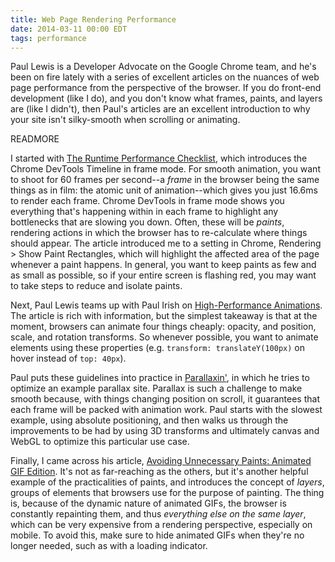 ```yaml
---
title: Web Page Rendering Performance
date: 2014-03-11 00:00 EDT
tags: performance
---
```


Paul Lewis is a Developer Advocate on the Google Chrome team, and he's been on fire lately with a series of excellent articles on the nuances of web page performance from the perspective of the browser. If you do front-end development (like I do), and you don't know what frames, paints, and layers are (like I didn't), then Paul's articles are an excellent introduction to why your site isn't silky-smooth when scrolling or animating.

READMORE

I started with [The Runtime Performance Checklist][1], which introduces the Chrome DevTools Timeline in frame mode. For smooth animation, you want to shoot for 60 frames per second--a *frame* in the browser being the same things as in film: the atomic unit of animation--which gives you just 16.6ms to render each frame. Chrome DevTools in frame mode shows you everything that's happening within in each frame to highlight any bottlenecks that are slowing you down. Often, these will be *paints*, rendering actions in which the browser has to re-calculate where things should appear. The article introduced me to a setting in Chrome, Rendering > Show Paint Rectangles, which will highlight the affected area of the page whenever a paint happens. In general, you want to keep paints as few and as small as possible, so if your entire screen is flashing red, you may want to take steps to reduce and isolate paints.

Next, Paul Lewis teams up with Paul Irish on [High-Performance Animations][2]. The article is rich with information, but the simplest takeaway is that at the moment, browsers can animate four things cheaply: opacity, and position, scale, and rotation transforms. So whenever possible, you want to animate elements using these properties (e.g. `transform: translateY(100px)` on hover instead of `top: 40px`).

Paul puts these guidelines into practice in [Parallaxin'][3], in which he tries to optimize an example parallax site. Parallax is such a challenge to make smooth because, with things changing position on scroll, it guarantees that each frame will be packed with animation work. Paul starts with the slowest example, using absolute positioning, and then walks us through the improvements to be had by using 3D transforms and ultimately canvas and WebGL to optimize this particular use case.

Finally, I came across his article, [Avoiding Unnecessary Paints: Animated GIF Edition][4]. It's not as far-reaching as the others, but it's another helpful example of the practicalities of paints, and introduces the concept of *layers*, groups of elements that browsers use for the purpose of painting. The thing is, because of the dynamic nature of animated GIFs, the browser is constantly repainting them, and thus *everything else on the same layer*, which can be very expensive from a rendering perspective, especially on mobile. To avoid this, make sure to hide animated GIFs when they're no longer needed, such as with a loading indicator.

 [1]: http://calendar.perfplanet.com/2013/the-runtime-performance-checklist/
 [2]: http://www.html5rocks.com/en/tutorials/speed/high-performance-animations/
 [3]: http://www.html5rocks.com/en/tutorials/speed/parallax/
 [4]: http://www.html5rocks.com/en/tutorials/speed/animated-gifs/
